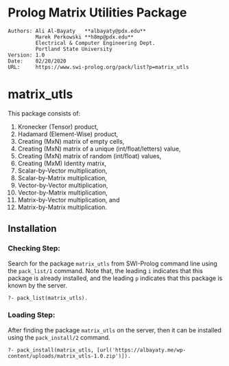 # Prolog Matrix Utilities Package
    
    Authors: Ali Al-Bayaty   **albayaty@pdx.edu**
             Marek Perkowski **h8mp@pdx.edu**
             Electrical & Computer Engineering Dept.
             Portland State University
    Version: 1.0
    Date:    02/20/2020
    URL:     https://www.swi-prolog.org/pack/list?p=matrix_utls

#  matrix_utls

This package consists of:
1.  Kronecker (Tensor) product,
2.  Hadamard (Element-Wise) product,
3.  Creating (MxN) matrix of empty cells,
4.  Creating (MxN) matrix of a unique (int/float/letters) value,
5.  Creating (MxN) matrix of random (int/float) values,
6.  Creating (MxM) Identity matrix,
7.  Scalar-by-Vector multiplication,
8.  Scalar-by-Matrix multiplication,
9.  Vector-by-Vector multiplication,
10. Vector-by-Matrix multiplication,
11. Matrix-by-Vector multiplication, and
12. Matrix-by-Matrix multiplication.

## Installation

### Checking Step:

Search for the package `matrix_utls` from SWI-Prolog command line using the `pack_list/1` command. Note that, the leading `i` indicates that this package is already installed, and the leading `p` indicates that this package is known by the server.
```
?- pack_list(matrix_utls).
```

### Loading Step:

After finding the package `matrix_utls` on the server, then it can be installed using the `pack_install/2` command.
```
?- pack_install(matrix_utls, [url('https://albayaty.me/wp-content/uploads/matrix_utls-1.0.zip')]).
```
